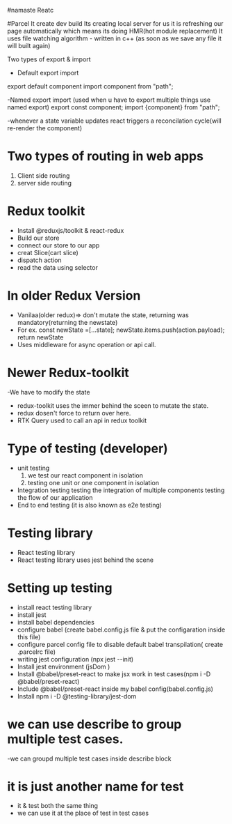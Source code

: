 #namaste Reatc

#Parcel
It create dev build
Its creating local server for us
it is refreshing our page automatically which means its doing  HMR(hot module replacement)
It uses file watching algorithm - written in c++ (as soon as we save any file it will built again)


Two types of export & import
- Default export import

export default component
import component from "path";

-Named export import
(used when u have to export multiple things use named export)
export const component;
import {component} from "path";


-whenever a state variable updates react triggers a reconcilation cycle(will re-render the component) 

# Two types of routing in web apps
1. Client side routing 
2. server side routing

# Redux toolkit
- Install @reduxjs/toolkit & react-redux
- Build our store
- connect our store to our app
- creat Slice(cart slice)
- dispatch action
- read the data using selector

# In older Redux Version
 - Vanilaa(older redux)=> don't mutate the state, returning was mandatory(returning the newstate)
 - For ex. const newState =[...state];
          newState.items.push(action.payload);
          return newState
 - Uses middleware for async operation or api call.
 # Newer Redux-toolkit 
 -We have to modify the state
- redux-toolkit uses the immer behind the sceen to mutate the state.
- redux dosen't force to return over here.
- RTK Query used to call an api in redux toolkit

# Type of testing (developer)
- unit testing
  1. we test our react component in isolation
  2. testing one unit or one component in isolation
- Integration testing
   testing the integration of multiple components
   testing the flow of our application
- End to end testing (it is also known as e2e testing)

# Testing library
- React testing library
 - React testing library uses jest behind the scene

 # Setting up testing
 - install react testing library
 - install jest 
 - install babel dependencies 
 - configure babel (create babel.config.js file & put the configaration inside this file)
 - configure parcel config file to disable default babel transpilation( create .parcelrc file)
 - writing jest configuration (npx jest --init)
  - Install jest environment (jsDom )
  - Install @babel/preset-react to make jsx work in test cases(npm i -D @babel/preset-react)
  - Include @babel/preset-react inside my babel config(babel.config.js)
  - Install npm i -D @testing-library/jest-dom

  # we can use describe to group multiple test cases.
  -we can groupd multiple test cases inside describe block

  # it is just another name for test
  - it & test both the same thing
  - we can use it at the place of test in test cases